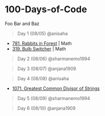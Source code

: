 # 100-Days-of-Code

Foo Bar and Baz

> Day 1 (08/05) @anisaha

- [781. Rabbits in Forest](https://leetcode.com/problems/rabbits-in-forest/description/) | Math
- [319. Bulb Switcher](https://leetcode.com/problems/bulb-switcher/description/) | Math

> Day 2 (08/06) @sharmanemo1994

> Day 3 (08/07) @anjana1909

> Day 4 (08/08) @anisaha

- [1071. Greatest Common Divisor of Strings](https://leetcode.com/problems/greatest-common-divisor-of-strings/description/)

> Day 5 (08/09) @sharmanemo1994

> Day 6 (08/10) @anjana1909

